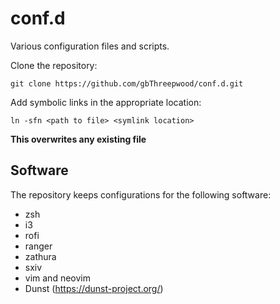 conf.d
======

Various configuration files and scripts.

Clone the repository:

`git clone https://github.com/gbThreepwood/conf.d.git`

Add symbolic links in the appropriate location:

`ln -sfn <path to file> <symlink location>`

**This overwrites any existing file**


Software
--------

The repository keeps configurations for the following software:

* zsh
* i3
* rofi
* ranger
* zathura
* sxiv
* vim and neovim
* Dunst (https://dunst-project.org/)
